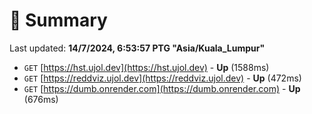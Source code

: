 # 📖 Summary
Last updated: **14/7/2024, 6:53:57 PTG "Asia/Kuala_Lumpur"**

- `GET` [https://hst.ujol.dev](https://hst.ujol.dev) - **Up** (1588ms)
- `GET` [https://reddviz.ujol.dev](https://reddviz.ujol.dev) - **Up** (472ms)
- `GET` [https://dumb.onrender.com](https://dumb.onrender.com) - **Up** (676ms)
